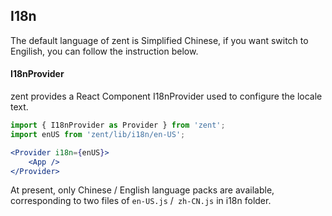## I18n

The default language of zent is Simplified Chinese, if you want switch to Engilish, you can follow the instruction below.

#### I18nProvider

zent provides a React Component I18nProvider used to configure the locale text.

```jsx
import { I18nProvider as Provider } from 'zent';
import enUS from 'zent/lib/i18n/en-US';

<Provider i18n={enUS}>
	<App />
</Provider>
```

At present, only Chinese / English language packs are available, corresponding to two files of `en-US.js` /` zh-CN.js` in i18n folder.